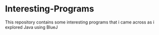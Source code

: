 # Interesting-Programs
This repository contains some interesting programs that i came across as i explored Java using BlueJ
